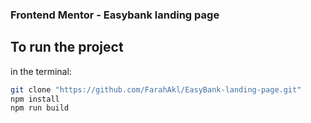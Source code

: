 ### Frontend Mentor - Easybank landing page
## To run the project 
in the terminal:
```bash
git clone "https://github.com/FarahAkl/EasyBank-landing-page.git"
npm install
npm run build
```

